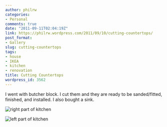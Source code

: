 ```yaml
---
author: philrw
categories:
- Personal
comments: true
date: "2011-09-11T02:04:19Z"
link: https://philrw.wordpress.com/2011/09/10/cutting-countertops/
post_format:
- Gallery
slug: cutting-countertops
tags:
- house
- IKEA
- kitchen
- renovation
title: Cutting Countertops
wordpress_id: 3562
---
```


I went with butcher block. I cut them and they are ready to be sanded/fitted, finished, and installed. I also bought a sink.

![right part of kitchen](/images/2011-09-10-kitchen-A.jpg)

![left part of kitchen](/images/2011-09-10-kitchen.jpg)